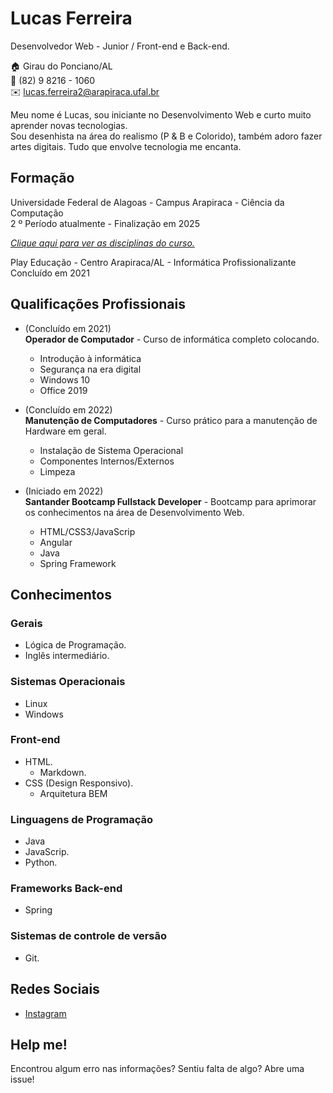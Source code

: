 # Lucas Ferreira
Desenvolvedor Web - Junior / Front-end e Back-end.

:house:    Girau do Ponciano/AL <br>
:iphone:   (82) 9 8216 - 1060 <br>
:envelope:  lucas.ferreira2@arapiraca.ufal.br

Meu nome é Lucas, sou iniciante no Desenvolvimento Web e curto muito aprender novas tecnologias. <br>
Sou desenhista na área do realismo (P & B e Colorido), também adoro fazer artes digitais. Tudo que envolve tecnologia me encanta.

## Formação
Universidade Federal de Alagoas - Campus Arapiraca - Ciência da Computação <br>
2 º Período atualmente - Finalização em 2025

[_Clique aqui para ver as disciplinas do curso._](DISCIPLINAS.md#Ciência-da-Computação)

Play Educação - Centro Arapiraca/AL - Informática Profissionalizante <br>
Concluído em 2021

## Qualificações Profissionais
* (Concluído em 2021) <br>
**Operador de Computador** - Curso de informática completo colocando.
  * Introdução à informática
  * Segurança na era digital
  * Windows 10 
  * Office 2019


* (Concluído em 2022) <br>
**Manutenção de Computadores** - Curso prático para a manutenção de Hardware em geral.
  * Instalação de Sistema Operacional
  * Componentes Internos/Externos
  * Limpeza 


* (Iniciado em 2022) <br>
**Santander Bootcamp Fullstack Developer** - Bootcamp para aprimorar os conhecimentos na área de Desenvolvimento Web.
  * HTML/CSS3/JavaScrip
  * Angular
  * Java
  * Spring Framework


## Conhecimentos

### Gerais
* Lógica de Programação.
* Inglês intermediário.

### Sistemas Operacionais
* Linux
* Windows

### Front-end
* HTML.
  * Markdown.
* CSS (Design Responsivo).
  * Arquitetura BEM

### Linguagens de Programação
* Java
* JavaScrip.
* Python.

### Frameworks Back-end
* Spring

### Sistemas de controle de versão
* Git.


## Redes Sociais
*  [Instagram](https://www.instagram.com/luckas_.ferreira/)


## Help me!
Encontrou algum erro nas informações? Sentiu falta de algo? Abre uma issue! <br>
